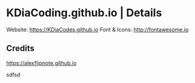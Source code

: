# KDiaCoding.github.io | Details
Website: https://KDiaCodes.github.io
Font & Icons: http://fontawesome.io

## Credits
https://alexflipnote.github.io


sdfsd
